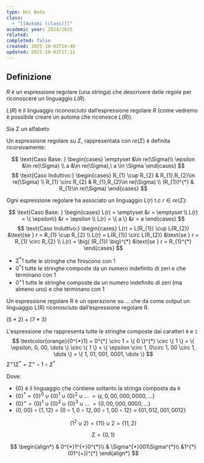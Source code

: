 ```yaml
---
type: Uni Note
class:
  - "[[Automi (class)]]"
academic year: 2024/2025
related:
completed: false
created: 2025-10-03T14:40
updated: 2025-10-03T17:12
---
```

## Definizione

$R$ è un espressione regolare (una stringa) che descrivere delle regole per riconoscere un linguaggio $L(R)$.

$L(R)$ è il linguaggio riconosciuto dall’espressione regolare $R$ (come vedremo è possibile creare un automa che riconosce $L(R)$).


Sia $\Sigma$ un alfabeto

Un espressione regolare su $\Sigma$, rappresentata con $re(\Sigma)$ è definita ricorsivamente:

$$
\text{Caso Base: } \begin{cases}
\emptyset &\in re(\Sigma)\\
\epsilon &\in re(\Sigma) \\
a &\in re(\Sigma),\ a \in \Sigma
\end{cases}
$$
$$
\text{Caso Induttivo:} \begin{cases}
R_{1} \cup R_{2} & R_{1},R_{2}\in re(\Sigma) \\
R_{1} \circ R_{2} & R_{1},R_{2}\in re(\Sigma) \\
(R_{1})^{*} & R_{1}\in re(\Sigma)
\end{cases}
$$


Ogni espressione regolare ha associato un linguaggio $L(r)$ t.c $r \in re(\Sigma)$:

$$
\text{Caso Base: } \begin{cases}
L(r) = \emptyset &r = \emptyset \\
L(r) = \{ \epsilon\} &r = \epsilon \\
L(r) = \{ a \} &r = a
\end{cases}
$$
$$
\text{Caso Induttivo:} \begin{cases}
L(r) = L(R_{1}) \cup L(R_{2}) &\text{se } r = R_{1} \cup  R_{2} \\
L(r) = L(R_{1}) \circ L(R_{2}) &\text{se } r = R_{1} \circ  R_{2} \\
L(r) = \big( (R_{1}) \big)^{*} &\text{se } r = R_{1}^{*}
\end{cases}
$$

- $\Sigma^{*}1$ tutte le stringhe che finiscono con 1
- $0^{*}1$ tutte le stringhe composte da un numero indefinito di zeri e che terminano con 1
- $0^{+}1$ tutte le stringhe composte da un numero indefinito di zeri (ma almeno uno) e che terminano con 1



Un espressione regolare R è un operazione su ... che da come output un linguaggio L(R) riconosciuto dall’espressione regolare R.


(5 * 2) + (7 * 3)



L'espressione che rappresenta tutte le stringhe composte dai caratteri `0` e `1`
$$
\textcolor{orange}{0^{*}1} = 0^{*} \circ 1 = \{ 0 \}^{*} \circ \{ 1 \} = \{ \epsilon, 0, 00, \dots \} \circ \{ 1 \} = \{ \epsilon \circ 1, 0\circ 1, 00 \circ 1, \dots \} = \{ 1, 01, 001, 0001, \dots \}
$$
$\Sigma^{+}1\Sigma^{*} = \Sigma^{+} \circ 1 \circ \Sigma^{*}$ 

Dove:
- $\{ 0 \}$ è il linguaggio che contiene soltanto la stringa composta da `0`
- $\{ 0 \}^{*} = \{ 0 \}^{0} \cup \{ 0 \}^{1} \cup \{ 0 \}^{2} \cup \dots\ = \{ \epsilon,0, 00, 000, 0000, \dots \}$  
- $\{ 0 \}^{+} = \{ 0 \}^{1} \cup \{ 0 \}^{2} \cup \{ 0 \}^{3} \cup \dots\ = \{ 0, 00, 000, 0000, \dots \}$ 
- $\{ 0, 00 \} \circ \{ 1, 12 \}$ = $\{ 0 \circ 1, 0 \circ 12, 00 \circ 1, 00 \circ 12\}$ = $\{ 01,012,001,0012 \}$


$$(1^{2} \cup 2) = \{ 11 \} \cup 2 = \{ 11,2 \}$$



$$
\Sigma = \{ 0,1 \}
$$

$$
\begin{align*}
& 0^{*}1^{+}0^{*}\\
& \Sigma^{*}001\Sigma^{*}\\
&1^{*}(01^{+})^{*}
\end{align*}
$$
